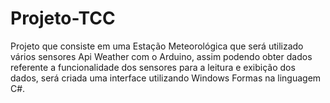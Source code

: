 # Projeto-TCC
Projeto que consiste em uma Estação Meteorológica que será utilizado vários sensores Api Weather com o Arduino, assim podendo obter dados referente a funcionalidade dos sensores para a leitura e exibição dos dados, será criada uma interface utilizando Windows Formas na linguagem C#.
